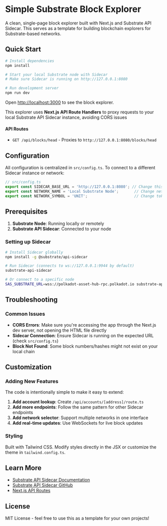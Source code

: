 # Simple Substrate Block Explorer

A clean, single-page block explorer built with Next.js and Substrate API Sidecar. This serves as a template for building blockchain explorers for Substrate-based networks.

## Quick Start

```bash
# Install dependencies
npm install

# Start your local Substrate node with Sidecar
# Make sure Sidecar is running on http://127.0.0.1:8080

# Run development server
npm run dev
```

Open [http://localhost:3000](http://localhost:3000) to see the block explorer.

This explorer uses **Next.js API Route Handlers** to proxy requests to your local Substrate API Sidecar instance, avoiding CORS issues

#### API Routes

- `GET /api/blocks/head` - Proxies to `http://127.0.0.1:8080/blocks/head`  

## Configuration

All configuration is centralized in `src/config.ts`. To connect to a different Sidecar instance or network:

```typescript
// src/config.ts
export const SIDECAR_BASE_URL = 'http://127.0.0.1:8080'; // Change this URL
export const NETWORK_NAME = 'Local Substrate Node';       // Change network name
export const NETWORK_SYMBOL = 'UNIT';                     // Change token symbol
```

## Prerequisites

1. **Substrate Node**: Running locally or remotely
2. **Substrate API Sidecar**: Connected to your node

### Setting up Sidecar

```bash
# Install Sidecar globally
npm install -g @substrate/api-sidecar

# Run Sidecar (connects to ws://127.0.0.1:9944 by default)  
substrate-api-sidecar

# Or connect to a specific node
SAS_SUBSTRATE_URL=wss://polkadot-asset-hub-rpc.polkadot.io substrate-api-sidecar
```

## Troubleshooting

### Common Issues

- **CORS Errors**: Make sure you're accessing the app through the Next.js dev server, not opening the HTML file directly
- **Sidecar Connection**: Ensure Sidecar is running on the expected URL (check `src/config.ts`)
- **Block Not Found**: Some block numbers/hashes might not exist on your local chain

## Customization

### Adding New Features

The code is intentionally simple to make it easy to extend:

1. **Add account lookup**: Create `/api/accounts/[address]/route.ts`
2. **Add more endpoints**: Follow the same pattern for other Sidecar endpoints  
3. **Add network selector**: Support multiple networks in one interface
4. **Add real-time updates**: Use WebSockets for live block updates

### Styling

Built with Tailwind CSS. Modify styles directly in the JSX or customize the theme in `tailwind.config.ts`.

## Learn More

- [Substrate API Sidecar Documentation](https://paritytech.github.io/substrate-api-sidecar/dist/)
- [Substrate API Sidecar GitHub](https://github.com/paritytech/substrate-api-sidecar)
- [Next.js API Routes](https://nextjs.org/docs/app/building-your-application/routing/route-handlers)

## License

MIT License - feel free to use this as a template for your own projects!

